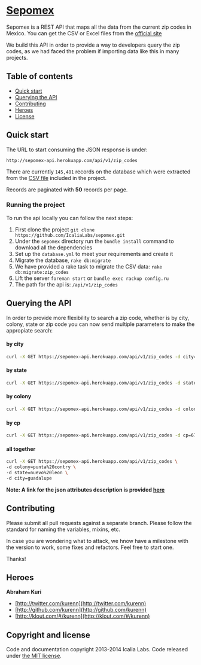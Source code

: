 # [Sepomex](https://github.com/IcaliaLabs/sepomex)

Sepomex is a REST API that maps all the data from the current zip codes in Mexico. You can get the CSV or Excel files from the [official site](http://www.sepomex.gob.mx/lservicios/servicios/CodigoPostal_Exportar.aspx)

We build this API in order to provide a way to developers query the zip codes, as we had faced the problem if importing data like this in many projects.


## Table of contents
- [Quick start](#quick-start)
- [Querying the API](#querying-the-api)
- [Contributing](#contributing)
- [Heroes](#heroes)
- [License](#license)

## Quick start

The URL to start consuming the JSON response is under:

```
http://sepomex-api.herokuapp.com/api/v1/zip_codes
```

There are currently `145,481` records on the database which were extracted from the [CSV file](https://github.com/IcaliaLabs/sepomex/blob/master/lib/support/sepomex_db.csv) included in the project.

Records are paginated with **50** records per page.

### Running the project

To run the api locally you can follow the next steps:

1. First clone the project `git clone https://github.com/IcaliaLabs/sepomex.git`
2. Under the `sepomex` directory run the `bundle install` command to download all the dependencies
3. Set up the `database.yml` to meet your requirements and create it
4. Migrate the database, `rake db:migrate`
5. We have provided a rake task to migrate the CSV data: `rake db:migrate:zip_codes`
6. Lift the server `foreman start` or `bundle exec rackup config.ru`
7. The path for the api is: `/api/v1/zip_codes`

## Querying the API

In order to provide more flexibility to search a zip code, whether is by city, colony, state or zip code you can now send multiple parameters to make the appropiate search:

#### by city

```bash
curl -X GET https://sepomex-api.herokuapp.com/api/v1/zip_codes -d city=monterrey
```

#### by state

```bash
curl -X GET https://sepomex-api.herokuapp.com/api/v1/zip_codes -d state=nuevo%20leon
```

#### by colony

```bash
curl -X GET https://sepomex-api.herokuapp.com/api/v1/zip_codes -d colony=punta%20contry
```

#### by cp

```bash
curl -X GET https://sepomex-api.herokuapp.com/api/v1/zip_codes -d cp=67173
```

#### all together

```bash
curl -X GET https://sepomex-api.herokuapp.com/api/v1/zip_codes \
-d colony=punta%20contry \
-d state=nuevo%20leon \
-d city=guadalupe
```

**Note: A link for the json attributes description is provided [here](http://www.sepomex.gob.mx/lservicios/servicios/imagenes/Descrip.pdf)**

## Contributing

Please submit all pull requests against a separate branch. Please follow the standard for naming the variables, mixins, etc.

In case you are wondering what to attack, we hnow have a milestone with the version to work, some fixes and refactors. Feel free to start one.

Thanks!

## Heroes

**Abraham Kuri**

+ [http://twitter.com/kurenn](http://twitter.com/kurenn)
+ [http://github.com/kurenn](http://github.com/kurenn)
+ [http://klout.com/#/kurenn](http://klout.com/#/kurenn)


## Copyright and license

Code and documentation copyright 2013-2014 Icalia Labs. Code released under [the MIT license](LICENSE).